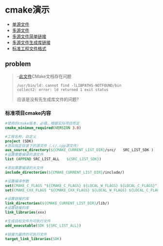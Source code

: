 # cmake演示

- [单源文件](./single_source_file/)  
- [多源文件](./more_source_file/)  
- [多源文件简单链接](./more_lib_src_1/)  
- [多源文件生成库链接](./more_lib_src_2/)  
- [标准工程文件格式](./standerd_form/)  

## problem
> -[此文件](./standerd_form/)CMake文档存在问题  
> ```
> /usr/bin/ld: cannot find -lLIBPATHS-NOTFOUND/bin  
> collect2: error: ld returned 1 exit status
> ```
> 应该是没有先生成库文件的问题?

### 标准项目cmake内容
```cmake
#使用的cmake版本，必填，根据实际项目而定
cmake_minimum_required(VERSION 3.0)

#工程名称，自定义
project (SDK)
#添加指定目录下的源文件（.c/.cpp源文件）
aux_source_directory(${CMAKE_CURRENT_LIST_DIR}/src/　　SRC_LIST_SDK )
#设置需要编译的源文件
list (APPEND SRC_LIST_ALL　　${SRC_LIST_SDK})

#添加需要编译的头文件
include_directories(${CMAKE_CURRENT_LIST_DIR}/include/)

#设置编译参数
set(CMAKE_C_FLAGS "${CMAKE_C_FLAGS} ${LOCAL_W_FLAGS} ${LOCAL_C_FLAGS}")
set(CMAKE_CXX_FLAGS "${CMAKE_CXX_FLAGS} ${LOCAL_W_FLAGS} ${LOCAL_C_FLAGS} -std=c++14 ")

#设置链接的库
link_directories(${CMAKE_CURRENT_LIST_DIR}/lib/)
#设置链接的库
link_libraries(xxx)

#生成目标文件为可执行文件
add_executable(SDK ${SRC_LIST_ALL})

#链接为最终的可执行文件
target_link_libraries(SDK)
```

